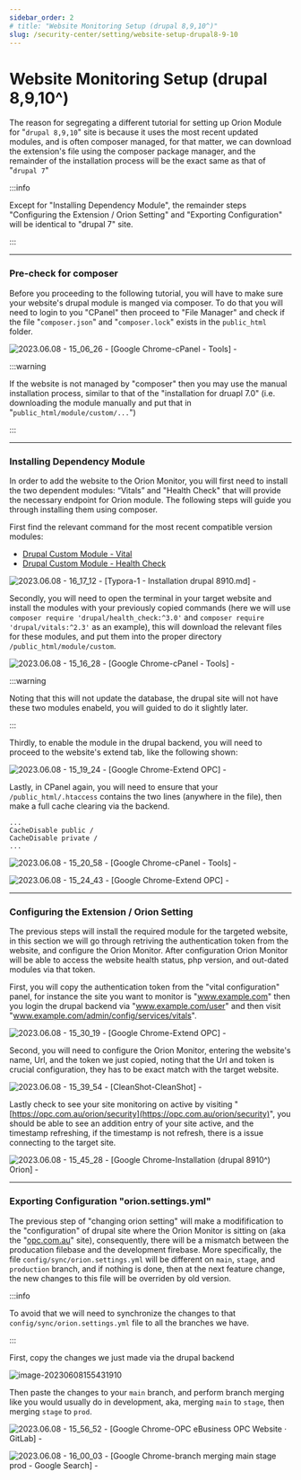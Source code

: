 ```yaml
---
sidebar_order: 2
# title: "Website Monitoring Setup (drupal 8,9,10^)"
slug: /security-center/setting/website-setup-drupal8-9-10
---
```




# Website Monitoring Setup (drupal 8,9,10^)



The reason for segregating a different tutorial for setting up Orion Module for "`drupal 8,9,10`" site is because it uses the most recent updated modules, and is often composer managed, for that matter, we can download the extension's file using the composer package manager, and the remainder of the installation process will be the exact same as that of "`drupal 7`"



:::info

Except for "Installing Dependency Module", the remainder steps "Configuring the Extension / Orion Setting" and "Exporting Configuration" will be identical to  "drupal 7" site.

:::





---

### Pre-check for composer

Before you proceeding to the following tutorial, you will have to make sure your website's drupal module is manged via composer. To do that you will need to login to you "CPanel" then proceed to "File Manager" and check if the file "`composer.json`" and "`composer.lock`" exists in the `public_html` folder.

![2023.06.08 - 15_06_26 -  [Google Chrome-cPanel - Tools] -](assets/2023.06.08%20-%2015_06_26%20-%20%20%5BGoogle%20Chrome-cPanel%20-%20Tools%5D%20-.jpg)

:::warning

If the website is not managed by "composer" then you may use the manual installation process, similar to that of the "installation for druapl 7.0" (i.e. downloading the module manually and put that in "`public_html/module/custom/...`")

:::



---



### Installing Dependency Module

In order to add the website to the Orion Monitor, you will first need to install the two dependent modules: “Vitals” and "Health Check" that will provide the necessary endpoint for Orion module. The following steps will guide you through installing them using composer.

First find the relevant command for the most recent compatible version modules:

-   [Drupal Custom Module - Vital](https://www.drupal.org/project/vitals)
-   [Drupal Custom Module - Health Check](https://www.drupal.org/project/health_check)

![2023.06.08 - 16_17_12 -  [Typora-1 - Installation drupal 8910.md] -](assets/2.jpg)

Secondly, you will need to open the terminal in your target website and install the modules with your previously copied commands (here we will use `composer require 'drupal/health_check:^3.0'` and `composer require 'drupal/vitals:^2.3'` as an example), this will download the relevant files for these modules, and put them into the proper directory `/public_html/module/custom`.



![2023.06.08 - 15_16_28 -  [Google Chrome-cPanel - Tools] -](assets/2023.06.08%20-%2015_16_28%20-%20%20%5BGoogle%20Chrome-cPanel%20-%20Tools%5D%20-.jpg)



:::warning

Noting that this will not update the database, the drupal site will not have these two modules enabeld, you will guided to do it slightly later.

:::



Thirdly, to enable the module in the drupal backend, you will need to proceed to the website's extend tab, like the following shown:

![2023.06.08 - 15_19_24 -  [Google Chrome-Extend  OPC] -](assets/2023.06.08%20-%2015_19_24%20-%20%20%5BGoogle%20Chrome-Extend%20%20OPC%5D%20-.jpg)

Lastly, in CPanel again, you will need to ensure that your `/public_html/.htaccess` contains the two lines (anywhere in the file), then make a full cache clearing via the backend.

```
...
CacheDisable public /
CacheDisable private /
...
```

![2023.06.08 - 15_20_58 -  [Google Chrome-cPanel - Tools] -](assets/2023.06.08%20-%2015_20_58%20-%20%20%5BGoogle%20Chrome-cPanel%20-%20Tools%5D%20-.jpg)

![2023.06.08 - 15_24_43 -  [Google Chrome-Extend  OPC] -](assets/2023.06.08%20-%2015_24_43%20-%20%20%5BGoogle%20Chrome-Extend%20%20OPC%5D%20-.jpg)





---



### Configuring the Extension / Orion Setting

The previous steps will install the required module for the targeted website, in this section we will go through retriving the authentication token from the website, and configure the Orion Monitor. After configuration Orion Monitor will be able to access the website health status, php version, and out-dated modules via that token.

First, you will copy the authentication token from the "vital configuration" panel, for instance the site you want to monitor is "www.example.com" then you login the drupal backend via "www.example.com/user" and then visit "www.example.com/admin/config/services/vitals".



![2023.06.08 - 15_30_19 -  [Google Chrome-Extend  OPC] -](assets/2023.06.08%20-%2015_30_19%20-%20%20%5BGoogle%20Chrome-Extend%20%20OPC%5D%20-.jpg)

Second, you will need to configure the Orion Monitor, entering the website's name, Url, and the token we just copied, noting that the Url and token is crucial configuration, they has to be exact match with the target website.

![2023.06.08 - 15_39_54 -  [CleanShot-CleanShot] -](assets/2023.06.08%20-%2015_39_54%20-%20%20%5BCleanShot-CleanShot%5D%20-.png)

Lastly check to see your site monitoring on active by visiting "[https://opc.com.au/orion/security](https://opc.com.au/orion/security)", you should be able to see an addition entry of your site active, and the timestamp refreshing, if the timestamp is not refresh, there is a issue connecting to the target site.

![2023.06.08 - 15_45_28 -  [Google Chrome-Installation (drupal 8910^)  Orion] -](assets/2023.06.08%20-%2015_45_28%20-%20%20%5BGoogle%20Chrome-Installation%20(drupal%208910%5E)%20%20Orion%5D%20-.jpg)



---



### Exporting Configuration "orion.settings.yml"

The previous step of "changing orion setting" will make a modifification to the "configuration" of drupal site where the Orion Monitor is sitting on (aka the "[opc.com.au](opc.com.au)" site), consequently, there will be a mismatch between the producation filebase and the development firebase. More specifically, the file `config/sync/orion.settings.yml` will be different on `main`, `stage`, and `production` branch, and if nothing is done, then at the next feature change, the new changes to this file will be overriden by old version.

:::info

To avoid that we will need to synchronize the changes to that `config/sync/orion.settings.yml` file to all the branches we have.

:::

First, copy the changes we just made via the drupal backend

![image-20230608155431910](assets/image-20230608155431910.png)

Then paste the changes to your `main` branch, and perform branch merging like you would usually do in development, aka, merging `main` to `stage`, then merging `stage` to `prod`.

![2023.06.08 - 15_56_52 -  [Google Chrome-OPC eBusiness  OPC Website · GitLab] -](assets/2023.06.08%20-%2015_56_52%20-%20%20%5BGoogle%20Chrome-OPC%20eBusiness%20%20OPC%20Website%20%C2%B7%20GitLab%5D%20-.jpg)

![2023.06.08 - 16_00_03 -  [Google Chrome-branch merging main stage prod - Google Search] -](assets/2023.06.08%20-%2016_00_03%20-%20%20%5BGoogle%20Chrome-branch%20merging%20main%20stage%20prod%20-%20Google%20Search%5D%20-.jpg)





































